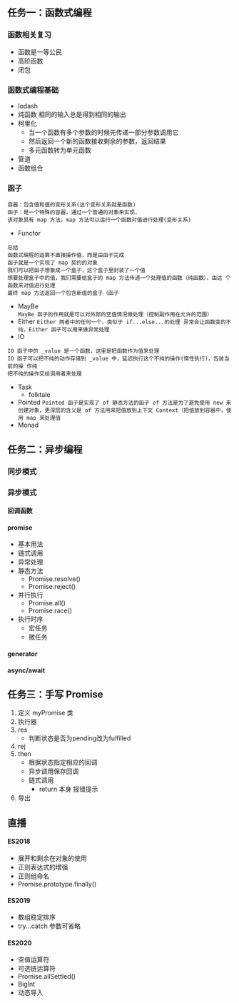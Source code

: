 ## 任务一：函数式编程

### 函数相关复习
+ 函数是一等公民
+ 高阶函数
+ 闭包

### 函数式编程基础
- lodash
- 纯函数
相同的输入总是得到相同的输出
- 柯里化
    + 当一个函数有多个参数的时候先传递一部分参数调用它
    + 然后返回一个新的函数接收剩余的参数，返回结果
    + 多元函数转为单元函数
- 管道
- 函数组合

### 函子
```
容器：包含值和值的变形关系(这个变形关系就是函数) 
函子：是一个特殊的容器，通过一个普通的对象来实现，
该对象具有 map 方法，map 方法可以运行一个函数对值进行处理(变形关系) 
```
+ Functor
```
总结
函数式编程的运算不直接操作值，而是由函子完成 
函子就是一个实现了 map 契约的对象 
我们可以把函子想象成一个盒子，这个盒子里封装了一个值 
想要处理盒子中的值，我们需要给盒子的 map 方法传递一个处理值的函数（纯函数），由这 个函数来对值进行处理 
最终 map 方法返回一个包含新值的盒子（函子
```
+ MayBe
`
MayBe 函子的作用就是可以对外部的空值情况做处理（控制副作用在允许的范围）
`
+ Either
`Either 两者中的任何一个，类似于 if...else...的处理 异常会让函数变的不纯，Either 函子可以用来做异常处理
`
+ IO
```
IO 函子中的 _value 是一个函数，这里是把函数作为值来处理 
IO 函子可以把不纯的动作存储到 _value 中，延迟执行这个不纯的操作(惰性执行)，包装当前的操 作纯 
把不纯的操作交给调用者来处理
```
+ Task
    - folktale
+ Pointed
`
Pointed 函子是实现了 of 静态方法的函子 of 方法是为了避免使用 new 来创建对象，更深层的含义是 of 方法用来把值放到上下文 Context（把值放到容器中，使用 map 来处理值
`
+ Monad

## 任务二：异步编程
### 同步模式
### 异步模式
#### 回调函数
#### promise
+ 基本用法
+ 链式调用
+ 异常处理
+ 静态方法
    - Promise.resolve()
    - Promise.reject()
+ 并行执行
    - Promise.all()
    - Promise.race()
+ 执行时序
    - 宏任务
    - 微任务
#### generator
#### async/await

## 任务三：手写 Promise
1. 定义 myPromise 类
2. 执行器
3. res
    + 判断状态是否为pending改为fulfilled
4. rej
5. then
    + 根据状态指定相应的回调
    + 异步调用保存回调
    + 链式调用
        - return 本身 报错提示
6. 导出

## 直播
#### ES2018
+ 展开和剩余在对象的使用
+ 正则表达式的增强
+ 正则组命名
+ Promise.prototype.finally()
#### ES2019
+ 数组稳定排序
+ try...catch 参数可省略
#### ES2020
+ 空值运算符
+ 可选链运算符
+ Promise.allSettled()
+ BigInt
+ 动态导入